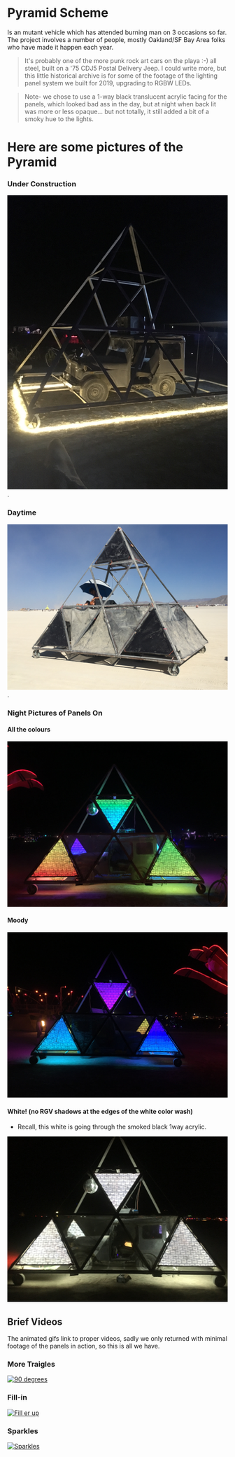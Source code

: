# Pyramid Scheme

Is an mutant vehicle which has attended burning man on 3 occasions so far. The project involves a number of people, mostly Oakland/SF Bay Area folks who have made it happen each year.  

> It's probably one of the more punk rock art cars on the playa :-) all steel, built on a '75 CDJ5 Postal Delivery Jeep. I could write more, but this little historical archive is for some of the footage of the lighting panel system we built for 2019, upgrading to RGBW LEDs.

> Note-  we chose to use a 1-way black translucent acrylic facing for the panels, which looked bad ass in the day, but at night when back lit was more or less opaque... but not totally, it still added a bit of a smoky hue to the lights.

# Here are some pictures of the Pyramid

### Under Construction
![Under Construction](pyramid_naked.JPG "Naked Pyramid").

### Daytime
![Daytime Look](pyramid_day.JPG "Daytime.  Note black 1-way translucent acrylic...").

### Night Pictures of Panels On

#### All the colours
![So many hues!](pyramid_spec.JPG "All The Plumage Out.")

#### Moody

![Moody Pyramid](pyramid_moody.JPG "Moody mode")

#### White! (no RGV shadows at the edges of the white color wash)
 * Recall, this white is going through the smoked black 1way acrylic.

![All White](pyramid_white.JPG "Note the lack of RGB aliased shadows anyplace")

## Brief Videos
The animated gifs link to proper videos, sadly we only returned with minimal footage of the panels in action, so this is all we have.

### More Traigles
[![90 degrees](Ptri.gif)](Ptri.mov)

### Fill-in
[![Fill er up](Pyr_ctrim.gif)](Pyr_ctrim.mov)

### Sparkles
[![Sparkles](Psparkles.gif)](Psparkles.mov)
